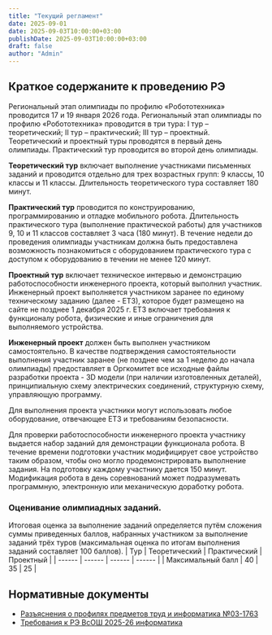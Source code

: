 ```yaml
---
title: "Текущий регламент"
date: 2025-09-01
date: 2025-09-03T10:00:00+03:00
publishDate: 2025-09-03T10:00:00+03:00
draft: false
author: "Admin"
---
```

## Краткое содержаните к проведению РЭ
Региональный этап олимпиады по профилю «Робототехника» проводится 17 и 19 января 2026 года. Региональный этап олимпиады по профилю «Робототехника» проводится в три тура: I тур – теоретический; II тур – практический; III тур – проектный. Теоретический и проектный туры проводятся в первый день олимпиады. Практический тур проводится во второй день олимпиады.

**Теоретический тур** включает выполнение участниками письменных заданий и проводится отдельно для трех возрастных групп: 9 классы, 10 классы и 11 классы. Длительность теоретического тура составляет 180 минут.

**Практический тур** проводится по конструированию, программированию и отладке мобильного робота. Длительность практического тура (выполнение практической работы) для участников 9, 10 и 11 классов составляет 3 часа (180 минут).
В течение недели до проведения олимпиады участникам должна быть предоставлена возможность познакомиться с оборудованием практического тура с доступом к оборудованию в течении не менее 120 минут.

**Проектный тур** включает техническое интервью и демонстрацию работоспособности инженерного проекта, который выполнил участник.	Инженерный проект выполняется участником заранее по единому техническому заданию (далее - ЕТЗ), которое будет размещено на сайте не позднее 1 декабря 2025 г. ЕТЗ включает требования к функционалу робота, физические и иные ограничения для выполняемого устройства. 

**Инженерный проект** должен быть выполнен участником самостоятельно. В качестве подтверждения самостоятельности выполнения участник заранее (не позднее чем за 1 неделю до начала олимпиады) предоставляет в Оргкомитет все исходные файлы разработки проекта - 3D модели (при наличии изготовленных деталей), принципиальную схему электрических соединений, структурную схему, управляющую программу. 

Для выполнения проекта участники могут использовать любое оборудование, отвечающее ЕТЗ и требованиям безопасности. 

Для проверки работоспособности инженерного проекта участнику выдается набор заданий для демонстрации функционала робота. В течение времени подготовки участник модифицирует свое устройство таким образом, чтобы оно могло продемонстрировать выполнение задания. На подготовку каждому участнику дается 150 минут. Модификация робота в день соревнований может подразумевать программную, электронную или механическую доработку робота.

### Оценивание олимпиадных заданий.
Итоговая оценка за выполнение заданий определяется путём сложения суммы приведенных баллов, набранных участником за выполнение заданий трёх туров (максимальная оценка по итогам выполнения заданий составляет 100 баллов).
| Тур | Теоретический | Практический | Проектный |
| ------ | ------ | ------ | ------ |
| Максимальный балл | 40 | 35 | 25 |
## Нормативные документы 
- [Разъяснения о профилях предметов труд и информатика №03-1763](/downloads/03-1763_11.09.2025.pdf)
- [Требования к РЭ ВсОШ 2025-26 информатика](/downloads/Trebovaniya_k_RE_VsOSh_2025-26_informatika.pdf)
